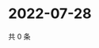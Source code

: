 # 2022-07-28

共 0 条

<!-- BEGIN WEIBO -->
<!-- 最后更新时间 Thu Jul 28 2022 01:15:11 GMT+0800 (China Standard Time) -->

<!-- END WEIBO -->
